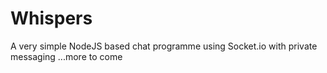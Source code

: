# Whispers
A very simple NodeJS based chat programme using Socket.io with private messaging
...more to come

